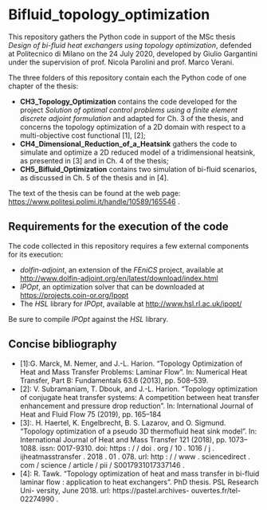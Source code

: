 # Bifluid_topology_optimization

This repository gathers the Python code in support of the MSc thesis *Design of bi-fluid heat exchangers using topology optimization*, defended at Politecnico di Milano on the 24 July 2020, developed by Giulio Gargantini under the supervision of prof. Nicola Parolini and prof. Marco Verani.

The three folders of this repository contain each the Python code of one chapter of the thesis:
- **CH3\_Topology\_Optimization** contains the code developed for the project *Solution of optimal control problems using a finite element discrete adjoint formulation* and adapted for Ch. 3 of the thesis, and concerns the topology optimization of a 2D domain with respect to a multi-objective cost functional [1], [2];
- **CH4\_Dimensional\_Reduction\_of\_a\_Heatsink** gathers the code to simulate and optimize a 2D reduced model of a tridimensional heatsink, as presented in [3] and in Ch. 4 of the thesis;
- **CH5\_Bifluid\_Optimization** contains two simulation of bi-fluid scenarios, as discussed in Ch. 5 of the thesis and in [4].

The text of the thesis can be found at the web page: https://www.politesi.polimi.it/handle/10589/165546 .

## Requirements for the execution of the code
The code collected in this repository requires a few external components for its execution:
- *dolfin-adjoint*, an extension of the *FEniCS* project, available at http://www.dolfin-adjoint.org/en/latest/download/index.html
- *IPOpt*, an optimization solver that can be downloaded at https://projects.coin-or.org/Ipopt
- The *HSL* library for *IPOpt*, available at http://www.hsl.rl.ac.uk/ipopt/

Be sure to compile *IPOpt* against the *HSL* library.

## Concise bibliography
- [1]:G. Marck, M. Nemer, and J.-L. Harion. “Topology Optimization of Heat and Mass Transfer Problems: Laminar Flow”. In: Numerical Heat Transfer, Part B: Fundamentals 63.6 (2013), pp. 508–539.
- [2]: V. Subramaniam, T. Dbouk, and J.-L. Harion. “Topology optimization of conjugate heat transfer systems: A competition between heat transfer enhancement and pressure drop reduction”. In: International Journal of Heat and Fluid Flow 75 (2019), pp. 165–184
- [3]:. H. Haertel, K. Engelbrecht, B. S. Lazarov, and O. Sigmund. “Topology optimization of a pseudo 3D thermofluid heat sink model”. In: International Journal of Heat and Mass Transfer 121 (2018), pp. 1073–1088. issn: 0017-9310. doi: https : / / doi . org / 10 . 1016 / j . ijheatmasstransfer . 2018 . 01 . 078. url: http : / / www . sciencedirect . com / science / article / pii / S0017931017337146 .
- [4]: R. Tawk. “Topology optimization of heat and mass transfer in bi-fluid laminar flow : application to heat exchangers”. PhD thesis. PSL Research Uni- versity, June 2018. url: https://pastel.archives- ouvertes.fr/tel-02274990 .
